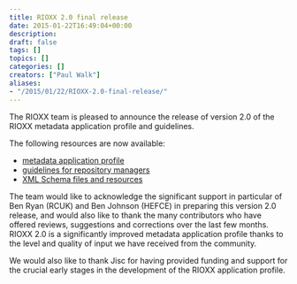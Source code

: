 ```yaml
---
title: RIOXX 2.0 final release
date: 2015-01-22T16:49:04+00:00
description: 
draft: false
tags: []
topics: []
categories: []
creators: ["Paul Walk"]
aliases:
- "/2015/01/22/RIOXX-2.0-final-release/"
---
```


The RIOXX team is pleased to announce the release of version 2.0 of the RIOXX metadata application profile and guidelines.

The following resources are now available:

* [metadata application profile](/v2-0-final)
* [guidelines for repository managers](/guidelines)
* [XML Schema files and resources](/schema/v2.0/rioxx/)

The team would like to acknowledge the significant support in particular of Ben Ryan (RCUK) and Ben Johnson (HEFCE) in preparing this version 2.0 release, and would also like to thank the many contributors who have offered reviews, suggestions and corrections over the last few months. RIOXX 2.0 is a significantly improved metadata application profile thanks to the level and quality of input we have received from the community.

We would also like to thank Jisc for having provided funding and support for the crucial early stages in the development of the RIOXX application profile.